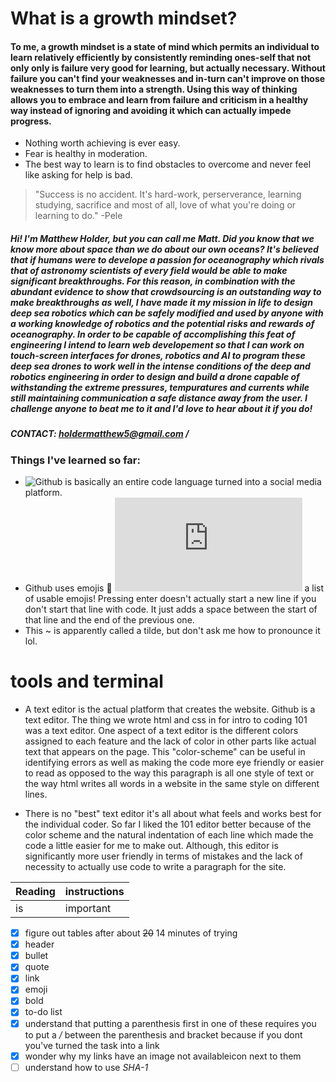 # What is a growth mindset?

#### To me, a growth mindset is a state of mind which permits an individual to learn relatively efficiently by consistently reminding ones-self that not only only is failure very good for learning, but actually necessary. Without failure you can't find your weaknesses and in-turn can't improve on those weaknesses to turn them into a strength. Using this way of thinking allows you to embrace and learn from failure and criticism in a healthy way instead of ignoring and avoiding it which can actually **impede** progress.

- Nothing worth achieving is ever easy.
- Fear is healthy in moderation.
- The best way to learn is to find obstacles to overcome and never feel like asking for help is bad.

> "Success is no accident. It's hard-work, perserverance, learning studying, sacrifice and most of all, love of what you're doing or learning to do." -Pele

##### Hi! I'm Matthew Holder, but you can call me Matt. Did you know that we know more about space than we do about our own oceans? It's believed that if humans were to develope a passion for oceanography which rivals that of astronomy scientists of every field would be able to make significant breakthroughs. For this reason, in combination with the abundant evidence to show that crowdsourcing is an outstanding way to make breakthroughs as well, I have made it my mission in life to design deep sea robotics which can be safely modified and used by anyone with a working knowledge of robotics and the potential risks and rewards of oceanography. In order to be capable of accomplishing this feat of engineering I intend to learn web developement so that I can work on touch-screen interfaces for drones, robotics and AI to program these deep sea drones to work well in the intense conditions of the deep and robotics engineering in order to design and build a drone capable of withstanding the extreme pressures, tempuratures and currents while still maintaining communication a safe distance away from the user. I challenge anyone to beat me to it and I'd love to hear about it if you do!

##### CONTACT: holdermatthew5@gmail.com / 

### Things I've learned so far:
- ![Github](https://github.com/holdermatthew5) is basically an entire code language turned into a social media platform.
- Github uses emojis :shushing_face:
  ![Here's](https://github.com/ikatyang/emoji-cheat-sheet/blob/master/README.md) a list of usable emojis!
Pressing enter doesn't actually start a new line if you don't start that line with code. It just adds a space between the start of that line and the end of the previous one.
- This ~ is apparently called a tilde, but don't ask me how to pronounce it lol.

# tools and terminal

- A text editor is the actual platform that creates the website. Github is a text editor. The thing we wrote html and css in for intro to coding 101 was a text editor. One aspect of a text editor is the different colors assigned to each feature and the lack of color in other parts like actual text that appears on the page. This "color-scheme" can be useful in identifying errors as well as making the code more eye friendly or easier to read as opposed to the way this paragraph is all one style of text or the way html writes all words in a website in the same style on different lines.

- There is no "best" text editor it's all about what feels and works best for the individual coder. So far I liked the 101 editor better because of the color scheme and the natural indentation of each line which made the code a little easier for me to make out. Although, this editor is significantly more user friendly in terms of mistakes and the lack of necessity to actually use code to write a paragraph for the site.


| Reading | instructions |
| ------ | ------ |
| is | important |
- [X] figure out tables after about ~~20~~ 14 minutes of trying
- [X] header
- [X] bullet
- [X] quote
- [X] link
- [X] emoji
- [X] bold
- [X] to-do list
- [X] understand that putting a parenthesis first in one of these requires you to put a */* between the parenthesis and bracket because if you dont you've turned the task into a link
- [x] wonder why my links have an image not availableicon next to them
- [ ] understand how to use *SHA-1*
